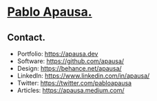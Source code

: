 # [Pablo Apausa.](https://apausa.dev)

## Contact. 

- Portfolio: https://apausa.dev
- Software: https://github.com/apausa/
- Design: https://behance.net/apausa/
- LinkedIn: https://www.linkedin.com/in/apausa/
- Twitter: https://twitter.com/pabloapausa
- Articles: https://apausa.medium.com/
